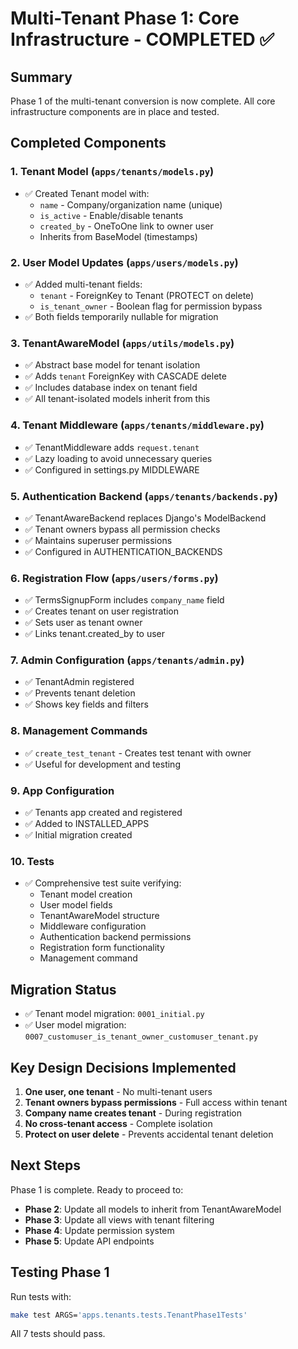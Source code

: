 # Multi-Tenant Phase 1: Core Infrastructure - COMPLETED ✅

## Summary
Phase 1 of the multi-tenant conversion is now complete. All core infrastructure components are in place and tested.

## Completed Components

### 1. Tenant Model (`apps/tenants/models.py`)
- ✅ Created Tenant model with:
  - `name` - Company/organization name (unique)
  - `is_active` - Enable/disable tenants
  - `created_by` - OneToOne link to owner user
  - Inherits from BaseModel (timestamps)

### 2. User Model Updates (`apps/users/models.py`)
- ✅ Added multi-tenant fields:
  - `tenant` - ForeignKey to Tenant (PROTECT on delete)
  - `is_tenant_owner` - Boolean flag for permission bypass
- ✅ Both fields temporarily nullable for migration

### 3. TenantAwareModel (`apps/utils/models.py`)
- ✅ Abstract base model for tenant isolation
- ✅ Adds `tenant` ForeignKey with CASCADE delete
- ✅ Includes database index on tenant field
- ✅ All tenant-isolated models inherit from this

### 4. Tenant Middleware (`apps/tenants/middleware.py`)
- ✅ TenantMiddleware adds `request.tenant` 
- ✅ Lazy loading to avoid unnecessary queries
- ✅ Configured in settings.py MIDDLEWARE

### 5. Authentication Backend (`apps/tenants/backends.py`)
- ✅ TenantAwareBackend replaces Django's ModelBackend
- ✅ Tenant owners bypass all permission checks
- ✅ Maintains superuser permissions
- ✅ Configured in AUTHENTICATION_BACKENDS

### 6. Registration Flow (`apps/users/forms.py`)
- ✅ TermsSignupForm includes `company_name` field
- ✅ Creates tenant on user registration
- ✅ Sets user as tenant owner
- ✅ Links tenant.created_by to user

### 7. Admin Configuration (`apps/tenants/admin.py`)
- ✅ TenantAdmin registered
- ✅ Prevents tenant deletion
- ✅ Shows key fields and filters

### 8. Management Commands
- ✅ `create_test_tenant` - Creates test tenant with owner
- ✅ Useful for development and testing

### 9. App Configuration
- ✅ Tenants app created and registered
- ✅ Added to INSTALLED_APPS
- ✅ Initial migration created

### 10. Tests
- ✅ Comprehensive test suite verifying:
  - Tenant model creation
  - User model fields
  - TenantAwareModel structure
  - Middleware configuration
  - Authentication backend permissions
  - Registration form functionality
  - Management command

## Migration Status
- ✅ Tenant model migration: `0001_initial.py`
- ✅ User model migration: `0007_customuser_is_tenant_owner_customuser_tenant.py`

## Key Design Decisions Implemented
1. **One user, one tenant** - No multi-tenant users
2. **Tenant owners bypass permissions** - Full access within tenant
3. **Company name creates tenant** - During registration
4. **No cross-tenant access** - Complete isolation
5. **Protect on user delete** - Prevents accidental tenant deletion

## Next Steps
Phase 1 is complete. Ready to proceed to:
- **Phase 2**: Update all models to inherit from TenantAwareModel
- **Phase 3**: Update all views with tenant filtering
- **Phase 4**: Update permission system
- **Phase 5**: Update API endpoints

## Testing Phase 1
Run tests with:
```bash
make test ARGS='apps.tenants.tests.TenantPhase1Tests'
```

All 7 tests should pass.
